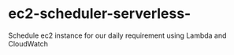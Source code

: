 # ec2-scheduler-serverless-
Schedule ec2 instance for our daily requirement using Lambda and CloudWatch
